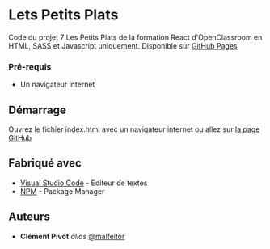 # Lets Petits Plats

 Code du projet 7 Les Petits Plats de la formation React d'OpenClassroom en HTML, SASS et Javascript uniquement.
 Disponible sur [GitHub Pages](https://clement-pivot.github.io/Les-Petits-Plats/)

### Pré-requis

- Un navigateur internet

## Démarrage

Ouvrez le fichier index.html avec un navigateur internet ou allez sur [la page GitHub](https://malfeitor.github.io/Les-Petits-Plats/)

## Fabriqué avec

* [Visual Studio Code](https://code.visualstudio.com/) - Editeur de textes
* [NPM](https://www.npmjs.com/) - Package Manager

## Auteurs

* **Clément Pivot** _alias_ [@malfeitor](https://github.com/malfeitor)

